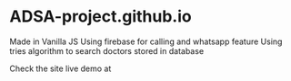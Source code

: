 # ADSA-project.github.io

Made in Vanilla JS 
Using firebase for calling and whatsapp feature
Using tries algorithm to search doctors stored in database 


Check the site live demo at 
